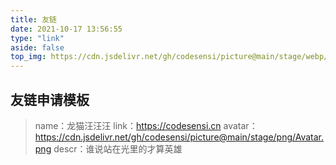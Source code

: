 ```yaml
---
title: 友链
date: 2021-10-17 13:56:55
type: "link"
aside: false
top_img: https://cdn.jsdelivr.net/gh/codesensi/picture@main/stage/webp/banner.webp
---
```


## 友链申请模板

> name：龙猫汪汪汪
> link：https://codesensi.cn
> avatar：https://cdn.jsdelivr.net/gh/codesensi/picture@main/stage/png/Avatar.png
> descr：谁说站在光里的才算英雄
